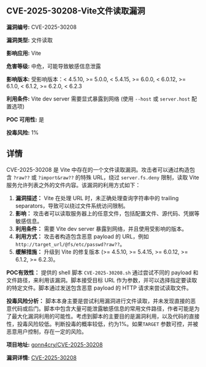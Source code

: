 ## CVE-2025-30208-Vite文件读取漏洞

**漏洞编号:** CVE-2025-30208

**漏洞类型:** 文件读取

**影响应用:** Vite

**危害等级:** 中危，可能导致敏感信息泄露

**影响版本:** 受影响版本：< 4.5.10, >= 5.0.0, < 5.4.15, >= 6.0.0, < 6.0.12, >= 6.1.0, < 6.1.2, >= 6.2.0, < 6.2.3

**利用条件:** Vite dev server 需要显式暴露到网络 (使用 `--host` 或 `server.host` 配置选项)

**POC 可用性:** 是

**投毒风险:** 1%

## 详情

CVE-2025-30208 是 Vite 中存在的一个文件读取漏洞。攻击者可以通过构造包含 `?raw??` 或 `?import&raw??` 的特殊 URL，绕过 `server.fs.deny` 限制，读取 Vite 服务允许列表之外的文件内容。该漏洞的利用方式如下：

1.  **漏洞描述：** Vite 在处理 URL 时，未正确处理查询字符串中的 trailing separators，导致可以绕过文件系统访问限制。
2.  **影响：** 攻击者可以读取服务器上的任意文件，包括配置文件、源代码、凭据等敏感信息。
3.  **利用条件：** 需要 Vite dev server 暴露到网络，并且使用受影响的版本。
4.  **利用方式：** 攻击者构造包含恶意 payload 的 URL，例如 `http://target_url/@fs/etc/passwd?raw??`。
5.  **缓解措施：** 升级到 Vite 的修复版本 (>= 4.5.10, >= 5.4.15, >= 6.0.12, >= 6.1.2, >= 6.2.3)。

**POC有效性：** 提供的 shell 脚本 `CVE-2025-30208.sh` 通过尝试不同的 payload 和文件路径，来利用该漏洞。脚本接受目标 URL 作为参数，并可以选择指定要读取的特定文件。脚本通过发送包含恶意 payload 的 HTTP 请求来尝试读取文件。

**投毒风险分析：** 脚本本身主要是尝试利用漏洞进行文件读取，并未发现直接的恶意代码或后门。脚本中包含大量可能泄露敏感信息的常用文件路径，作者可能是为了最大化漏洞利用的可能性。考虑到脚本的主要目的是漏洞利用，以及代码的直接性，投毒风险较低。判断投毒的概率较低，约为1%。如果`TARGET` 参数可控，并被恶意用户控制，存在一定的风险。


**项目地址:** [gonn4cry/CVE-2025-30208](https://github.com/gonn4cry/CVE-2025-30208)

**漏洞详情:** [CVE-2025-30208](https://nvd.nist.gov/vuln/detail/CVE-2025-30208)